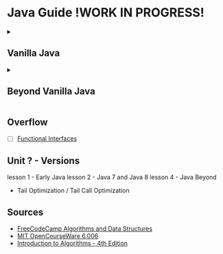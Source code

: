 # Java Guide !WORK IN PROGRESS!

<details><summary><h2>Vanilla Java</h2></summary>

<h3> Unit 1 - Getting Started </h3>

- [x] [Introduction](https://github.com/Kevin-Lago/java-guide/tree/main/01-getting_started/01-introduction)
- [ ] [Statements and Expressions](https://github.com/Kevin-Lago/java-guide/tree/main/01-getting_started/02-statements_and_expressions)
- [ ] [Datatypes and Variables](https://github.com/Kevin-Lago/java-guide/tree/main/01-getting_started/03-datatypes_and_variables)
- [ ] [Loops and Logic](https://github.com/Kevin-Lago/java-guide/tree/main/01-getting_started/04-loops_and_logic)
- [ ] [Debugging](https://github.com/Kevin-Lago/java-guide/tree/main/01-getting_started/05-debuggging)
- [ ] [Methods](https://github.com/Kevin-Lago/java-guide/tree/main/01-getting_started/06-methods)
- [ ] [Arrays](https://github.com/Kevin-Lago/java-guide/tree/main/01-getting_started/07-arrays)

<h3> Unit 2 - Beginner Java </h3>

- [ ] [Object Oriented Programming](https://github.com/Kevin-Lago/java-guide/tree/main/)
- [ ] [Classes and Objects](https://github.com/Kevin-Lago/java-guide/tree/main/)
- [ ] [Debugging](https://github.com/Kevin-Lago/java-guide/tree/main/)
- [ ] [Memory Management](https://github.com/Kevin-Lago/java-guide/tree/main/)
- [ ] [Class Design](https://github.com/Kevin-Lago/java-guide/tree/main/)
- [ ] [Interfaces](https://github.com/Kevin-Lago/java-guide/tree/main/)
- [ ] [Composition](https://github.com/Kevin-Lago/java-guide/tree/main/)
- [ ] [Inheritance](https://github.com/Kevin-Lago/java-guide/tree/main/)
- [ ] [Polymorphism](https://github.com/Kevin-Lago/java-guide/tree/main/)
- [ ] [Enumerated Types](https://github.com/Kevin-Lago/java-guide/tree/main/)
- [ ] [Annotations](https://github.com/Kevin-Lago/java-guide/tree/main/)
- [ ] [Exceptions](https://github.com/Kevin-Lago/java-guide/tree/main/)
- [ ] [Java Versions](https://github.com/Kevin-Lago/java-guide/tree/main/)
- [ ] [Java Docs](https://github.com/Kevin-Lago/java-guide/tree/main/)

<h3> Unit 3 - Intermediate Java </h3>

- [ ] [Collections](https://github.com/Kevin-Lago/java-guide/tree/main/)
- [ ] [Maps](https://github.com/Kevin-Lago/java-guide/tree/main/)
- [ ] [Streams](https://github.com/Kevin-Lago/java-guide/tree/main/)
- [ ] [Lambdas](https://github.com/Kevin-Lago/java-guide/tree/main/)
- [ ] [Generics](https://github.com/Kevin-Lago/java-guide/tree/main/)
- [ ] [Algorithms](https://github.com/Kevin-Lago/java-guide/tree/main/)
- [ ] [Structured Data](https://github.com/Kevin-Lago/java-guide/tree/main/)
- [ ] [Filtering](https://github.com/Kevin-Lago/java-guide/tree/main/)
- [ ] [Searching](https://github.com/Kevin-Lago/java-guide/tree/main/)
- [ ] [Sorting](https://github.com/Kevin-Lago/java-guide/tree/main/)
- [ ] [Working with Files](https://github.com/Kevin-Lago/java-guide/tree/main/)

<h3> Unit 4 - Advanced Java </h3>

- [ ] [Java Beans](https://github.com/Kevin-Lago/java-guide/tree/main/)
- [ ] [Reflection API](https://github.com/Kevin-Lago/java-guide/tree/main/)
- [ ] [Serialization](https://github.com/Kevin-Lago/java-guide/tree/main/)
- [ ] [Multithreading](https://github.com/Kevin-Lago/java-guide/tree/main/)
- [ ] [Advanced Algorithms](https://github.com/Kevin-Lago/java-guide/tree/main/)

TBD...

</details>

<details><summary><h2>Beyond Vanilla Java</h2></summary>

<h3> Unit 5 - Application Programming Interfaces </h3>

- [ ] [Web Apps](https://github.com/Kevin-Lago/java-guide/tree/main/)
- [ ] [HTTP](https://github.com/Kevin-Lago/java-guide/tree/main/)
- [ ] [REST](https://github.com/Kevin-Lago/java-guide/tree/main/)
- [ ] [SOAP](https://github.com/Kevin-Lago/java-guide/tree/main/)
- [ ] [JSON](https://github.com/Kevin-Lago/java-guide/tree/main/)
- [ ] [Spring Boot](https://github.com/Kevin-Lago/java-guide/tree/main/)
- [ ] [Spring MVC and Tomcat](https://github.com/Kevin-Lago/java-guide/tree/main/)
- [ ] [Documentation and Swagger](https://github.com/Kevin-Lago/java-guide/tree/main/)
- [ ] [Spring REST Controller](https://github.com/Kevin-Lago/java-guide/tree/main/)
- [ ] [Spring SOAP Controller](https://github.com/Kevin-Lago/java-guide/tree/main/)
- [ ] [Basic Web Interfaces](https://github.com/Kevin-Lago/java-guide/tree/main/)

<h3> Unit 6 - Databases </h3>

- [ ] [Relational Databases](https://github.com/Kevin-Lago/java-guide/tree/main/)
- [ ] [MySQL](https://github.com/Kevin-Lago/java-guide/tree/main/)
- [ ] [OracleSQL](https://github.com/Kevin-Lago/java-guide/tree/main/)
- [ ] [Data Modeling](https://github.com/Kevin-Lago/java-guide/tree/main/)
- [ ] [Joins](https://github.com/Kevin-Lago/java-guide/tree/main/)
- [ ] [JDBC](https://github.com/Kevin-Lago/java-guide/tree/main/)
- [ ] [JPA](https://github.com/Kevin-Lago/java-guide/tree/main/)
- [ ] [Non-relational Databases](https://github.com/Kevin-Lago/java-guide/tree/main/)
- [ ] [Cassandra](https://github.com/Kevin-Lago/java-guide/tree/main/)
- [ ] [Mongoose](https://github.com/Kevin-Lago/java-guide/tree/main/)

<h3> Unit 7 - Spring Boot </h3>

Lesson ? - Spring Security
lesson ? - RabbitMQ
lesson ? - Kafka
lesson ? - Queues
lesson ? - Caching Data
lesson ? - Circuit Breakers
lesson ? - Thymeleaf

<h3> Unit 8 - Testing </h3>

lesson ? - Test Driven Development
lesson ? - JUnit
lesson ? - Mockito
lesson ? - others... potentially

<h3> Unit 9 - Microservices </h3>

lesson ? - 12 Factor Microservices
lesson ? - Configuration Service
lesson ? - Eureka Service Registry
lesson ? - Edge Services

<!-- Assumes an existing understanding of these tools -->
<!-- Details will be in different repo -->
<h3> Unit ? - Containerization </h3>

lesson ? - Docker
lesson ? - Kubernetes 

<h3> Unit ? - Continuous Development / Continuous Integration </h3>

lesson ? - Jenkins

</details>

## Overflow

- [ ] [Functional Interfaces](https://github.com/Kevin-Lago/java-guide/tree/main/)

## Unit ? - Versions <!-- Not sure what I'll do with this.. but I'd like to explain the differences of each version -->
lesson 1 - Early Java
lesson 2 - Java 7 and Java 8
lesson 4 - Java Beyond


- Tail Optimization / Tail Call Optimization

## Sources 

- [FreeCodeCamp Algorithms and Data Structures](https://www.freecodecamp.org/news/algorithms-and-data-structures-free-treehouse-course/)
- [MIT OpenCourseWare 6.006](https://ocw.mit.edu/courses/6-006-introduction-to-algorithms-spring-2020/)
- [Introduction to Algorithms - 4th Edition](http://mitpress.mit.edu/9780262046305/introduction-to-algorithms/)
